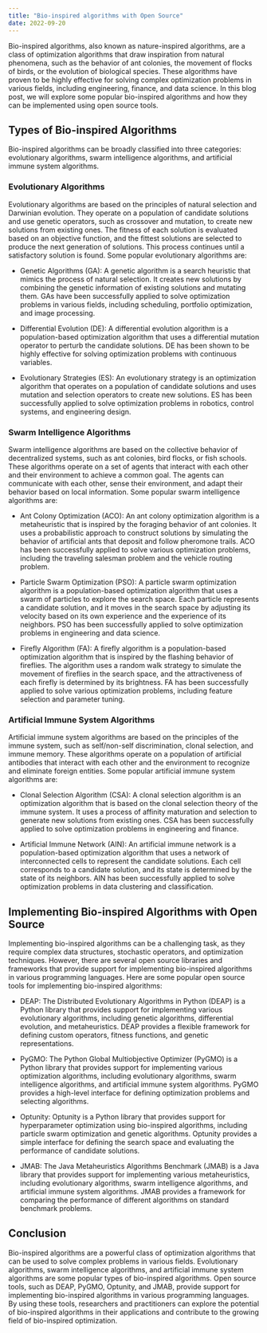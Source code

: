 ```yaml
---
title: "Bio-inspired algorithms with Open Source"
date: 2022-09-20
---
```





Bio-inspired algorithms, also known as nature-inspired algorithms, are a class of optimization algorithms that draw inspiration from natural phenomena, such as the behavior of ant colonies, the movement of flocks of birds, or the evolution of biological species. These algorithms have proven to be highly effective for solving complex optimization problems in various fields, including engineering, finance, and data science. In this blog post, we will explore some popular bio-inspired algorithms and how they can be implemented using open source tools.

## Types of Bio-inspired Algorithms

Bio-inspired algorithms can be broadly classified into three categories: evolutionary algorithms, swarm intelligence algorithms, and artificial immune system algorithms.

### Evolutionary Algorithms

Evolutionary algorithms are based on the principles of natural selection and Darwinian evolution. They operate on a population of candidate solutions and use genetic operators, such as crossover and mutation, to create new solutions from existing ones. The fitness of each solution is evaluated based on an objective function, and the fittest solutions are selected to produce the next generation of solutions. This process continues until a satisfactory solution is found. Some popular evolutionary algorithms are:

- Genetic Algorithms (GA): A genetic algorithm is a search heuristic that mimics the process of natural selection. It creates new solutions by combining the genetic information of existing solutions and mutating them. GAs have been successfully applied to solve optimization problems in various fields, including scheduling, portfolio optimization, and image processing.

- Differential Evolution (DE): A differential evolution algorithm is a population-based optimization algorithm that uses a differential mutation operator to perturb the candidate solutions. DE has been shown to be highly effective for solving optimization problems with continuous variables.

- Evolutionary Strategies (ES): An evolutionary strategy is an optimization algorithm that operates on a population of candidate solutions and uses mutation and selection operators to create new solutions. ES has been successfully applied to solve optimization problems in robotics, control systems, and engineering design.

### Swarm Intelligence Algorithms

Swarm intelligence algorithms are based on the collective behavior of decentralized systems, such as ant colonies, bird flocks, or fish schools. These algorithms operate on a set of agents that interact with each other and their environment to achieve a common goal. The agents can communicate with each other, sense their environment, and adapt their behavior based on local information. Some popular swarm intelligence algorithms are:

- Ant Colony Optimization (ACO): An ant colony optimization algorithm is a metaheuristic that is inspired by the foraging behavior of ant colonies. It uses a probabilistic approach to construct solutions by simulating the behavior of artificial ants that deposit and follow pheromone trails. ACO has been successfully applied to solve various optimization problems, including the traveling salesman problem and the vehicle routing problem.

- Particle Swarm Optimization (PSO): A particle swarm optimization algorithm is a population-based optimization algorithm that uses a swarm of particles to explore the search space. Each particle represents a candidate solution, and it moves in the search space by adjusting its velocity based on its own experience and the experience of its neighbors. PSO has been successfully applied to solve optimization problems in engineering and data science.

- Firefly Algorithm (FA): A firefly algorithm is a population-based optimization algorithm that is inspired by the flashing behavior of fireflies. The algorithm uses a random walk strategy to simulate the movement of fireflies in the search space, and the attractiveness of each firefly is determined by its brightness. FA has been successfully applied to solve various optimization problems, including feature selection and parameter tuning.

### Artificial Immune System Algorithms

Artificial immune system algorithms are based on the principles of the immune system, such as self/non-self discrimination, clonal selection, and immune memory. These algorithms operate on a population of artificial antibodies that interact with each other and the environment to recognize and eliminate foreign entities. Some popular artificial immune system algorithms are:

- Clonal Selection Algorithm (CSA): A clonal selection algorithm is an optimization algorithm that is based on the clonal selection theory of the immune system. It uses a process of affinity maturation and selection to generate new solutions from existing ones. CSA has been successfully applied to solve optimization problems in engineering and finance.

- Artificial Immune Network (AIN): An artificial immune network is a population-based optimization algorithm that uses a network of interconnected cells to represent the candidate solutions. Each cell corresponds to a candidate solution, and its state is determined by the state of its neighbors. AIN has been successfully applied to solve optimization problems in data clustering and classification.

## Implementing Bio-inspired Algorithms with Open Source

Implementing bio-inspired algorithms can be a challenging task, as they require complex data structures, stochastic operators, and optimization techniques. However, there are several open source libraries and frameworks that provide support for implementing bio-inspired algorithms in various programming languages. Here are some popular open source tools for implementing bio-inspired algorithms:

- DEAP: The Distributed Evolutionary Algorithms in Python (DEAP) is a Python library that provides support for implementing various evolutionary algorithms, including genetic algorithms, differential evolution, and metaheuristics. DEAP provides a flexible framework for defining custom operators, fitness functions, and genetic representations.

- PyGMO: The Python Global Multiobjective Optimizer (PyGMO) is a Python library that provides support for implementing various optimization algorithms, including evolutionary algorithms, swarm intelligence algorithms, and artificial immune system algorithms. PyGMO provides a high-level interface for defining optimization problems and selecting algorithms.

- Optunity: Optunity is a Python library that provides support for hyperparameter optimization using bio-inspired algorithms, including particle swarm optimization and genetic algorithms. Optunity provides a simple interface for defining the search space and evaluating the performance of candidate solutions.

- JMAB: The Java Metaheuristics Algorithms Benchmark (JMAB) is a Java library that provides support for implementing various metaheuristics, including evolutionary algorithms, swarm intelligence algorithms, and artificial immune system algorithms. JMAB provides a framework for comparing the performance of different algorithms on standard benchmark problems.

## Conclusion

Bio-inspired algorithms are a powerful class of optimization algorithms that can be used to solve complex problems in various fields. Evolutionary algorithms, swarm intelligence algorithms, and artificial immune system algorithms are some popular types of bio-inspired algorithms. Open source tools, such as DEAP, PyGMO, Optunity, and JMAB, provide support for implementing bio-inspired algorithms in various programming languages. By using these tools, researchers and practitioners can explore the potential of bio-inspired algorithms in their applications and contribute to the growing field of bio-inspired optimization.